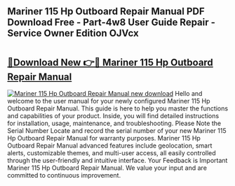 ## Mariner 115 Hp Outboard Repair Manual PDF Download Free - Part-4w8 User Guide Repair - Service Owner Edition OJVcx

# <h2><a href="http://bc53538.oget.top/?id=Mariner+115+Hp+Outboard+Repair+Manual">🔗Download New 👉🔴 Mariner 115 Hp Outboard Repair Manual</a></h2>

[![Mariner 115 Hp Outboard Repair Manual new download](https://i.imgur.com/5g1atiW.png)](http://bc53538.oget.top/?id=Mariner+115+Hp+Outboard+Repair+Manual)
Hello and welcome to the user manual for your newly configured Mariner 115 Hp Outboard Repair Manual. This guide is here to help you master the functions and capabilities of your product. Inside, you will find detailed instructions for installation, usage, maintenance, and troubleshooting. Please Note the Serial Number Locate and record the serial number of your new Mariner 115 Hp Outboard Repair Manual for warranty purposes. Mariner 115 Hp Outboard Repair Manual advanced features include geolocation, smart alerts, customizable themes, and multi-user access, all easily controlled through the user-friendly and intuitive interface. Your Feedback is Important Mariner 115 Hp Outboard Repair Manual. We value your input and are committed to continuous improvement.
